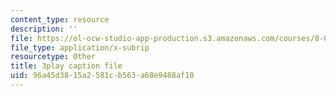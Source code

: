```yaml
---
content_type: resource
description: ''
file: https://ol-ocw-studio-app-production.s3.amazonaws.com/courses/8-06-quantum-physics-iii-spring-2018/96a45d3815a2581cb563a68e9488af10_FIef9sP-Yq8.vtt
file_type: application/x-subrip
resourcetype: Other
title: 3play caption file
uid: 96a45d38-15a2-581c-b563-a68e9488af10
---
```


